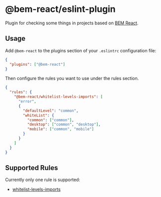 # @bem-react/eslint-plugin

Plugin for checking some things in projects based on [BEM React](https://github.com/bem/bem-react).

## Usage

Add `@bem-react` to the plugins section of your `.eslintrc` configuration file:

```json
{
  "plugins": ["@bem-react"]
}
```

Then configure the rules you want to use under the rules section.

```json
{
  "rules": {
    "@bem-react/whitelist-levels-imports": [
      "error",
      {
        "defaultLevel": "common",
        "whiteList": {
          "common": ["common"],
          "desktop": ["common", "desktop"],
          "mobile": ["common", "mobile"]
        }
      }
    ]
  }
}
```

## Supported Rules

Currently only one rule is supported:

- [whitelist-levels-imports](./docs/rules/whitelist-levels-imports.md)
